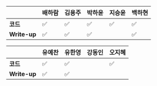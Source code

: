 |              | 배하람 | 김용주             | 박하윤 | 지승윤 | 백하현 |
| ------------ | ------ | ------------------ | ------ | ------ | ------ |
| **코드**     | :white_check_mark: | :white_check_mark: | :white_check_mark:|:white_check_mark:|:white_check_mark:|
| **Write-up** | :white_check_mark: | :white_check_mark: |:white_check_mark:|        |:white_check_mark:|



|              | 유예찬 | 유한영 | 강동인 | 오지혜 |
| ------------ | ------ | ------ | ------ | ------ |
| **코드**     |:white_check_mark:|:white_check_mark:|       |       :white_check_mark:  |
| **Write-up** |:white_check_mark:|:white_check_mark:|        |        |

